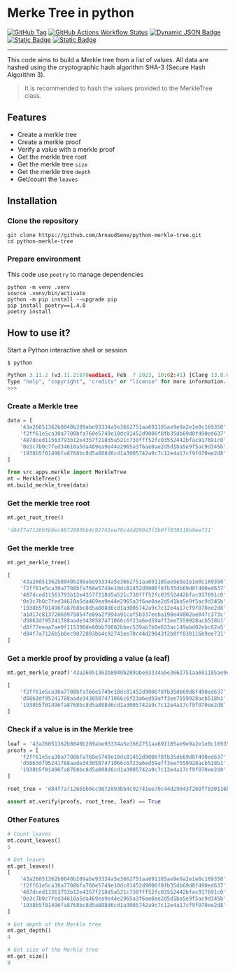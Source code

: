 # Merke Tree in python

[![GitHub Tag](https://img.shields.io/github/v/tag/ArnaudSene/python-merkle-tree)](https://github.com/ArnaudSene/python-merkle-tree/releases/tag/v0.1.0) [![GitHub Actions Workflow Status](https://img.shields.io/github/actions/workflow/status/ArnaudSene/python-merkle-tree/01-test.yml?logo=githubactions&logoColor=white&label=%7C%20build)](https://github.com/ArnaudSene/python-merkle-tree/actions/workflows/01-test.yml) [![Dynamic JSON Badge](https://img.shields.io/badge/dynamic/json?url=https%3A%2F%2Fgist.githubusercontent.com%2FArnaudSene%2Ffeb2ecb29f338262686c01a37361988a%2Fraw%2F4c8ef7edb32d9eb132cee83e5d987ad4411fa00a%2Fcovbadge.json&query=message&logo=pytest&logoColor=white&label=%7C%20Coverage&color=lemon)](https://github.com/ArnaudSene/python-merkle-tree/actions/workflows/01-test.yml) [![Static Badge](https://img.shields.io/badge/3.11-blue?logo=python&logoColor=white&label=%7C%20Python)](https://www.python.org/downloads/release/python-3110/) [![Static Badge](https://img.shields.io/badge/3.12-blue?logo=python&logoColor=white&label=%7C%20Python)](https://www.python.org/downloads/release/python-3120/)

---
This code aims to build a Merkle tree from a list of values.
All data are hashed using the cryptographic hash algorithm SHA-3 (Secure Hash Algorithm 3).

> It is recommended to hash the values provided to the MerkleTree class.

## Features
- Create a merkle tree
- Create a merkle proof
- Verify a value with a merkle proof
- Get the merkle tree root
- Get the merkle tree `size`
- Get the merkle tree `depth`
- Get/count the `leaves`

## Installation

### Clone the repository
```shell
git clone https://github.com/ArnaudSene/python-merkle-tree.git
cd python-merkle-tree
```

### Prepare environment
This code use `poetry` to manage dependencies

```shell
python -m venv .venv
source .venv/bin/activate
python -m pip install --upgrade pip
pip install poetry==1.4.0
poetry install 
```

## How to use it?

Start a Python interactive shell or session
```bash
$ python
```

```python
Python 3.11.2 (v3.11.2:878ead1ac1, Feb  7 2023, 10:02:41) [Clang 13.0.0 (clang-1300.0.29.30)] on darwin
Type "help", "copyright", "credits" or "license" for more information.
>>>
```

### Create a Merkle tree

```python
data = [
    '43a26051362b8040b289abe93334a5e3662751aa691185ae9e9a2e1e0c169350',  
    'f2ff61e5ca30a7708bfa760e5749e10dc81452d9006f8fb35db69d8f490ed637', 
    '487dced11563793b12e4357f218d5a521c730fff52fc03552442bfac917691c0', 
    '0e3c7b0c7fed34610a5da469ea9e44e2965a3f6ae0ae2d5d1ba5e9f5ac9d345b', 
    '1938b5f01496fa8768bc8d5a808d6cd1a3005742a9c7c12e4a17cf9f070ee2d8'
]

from src.apps.merkle import MerkleTree
mt = MerkleTree()
mt.build_merkle_tree(data)
```

###  Get the merkle tree root
```python
mt.get_root_tree()

'd84f7a7126b5b0ec9872893bb4c92741ee70c44d29043f2b0ff830116b9ee731'
```

### Get the merkle tree
```python
mt.get_merkle_tree()

[
    '43a26051362b8040b289abe93334a5e3662751aa691185ae9e9a2e1e0c169350', 
    'f2ff61e5ca30a7708bfa760e5749e10dc81452d9006f8fb35db69d8f490ed637', 
    '487dced11563793b12e4357f218d5a521c730fff52fc03552442bfac917691c0', 
    '0e3c7b0c7fed34610a5da469ea9e44e2965a3f6ae0ae2d5d1ba5e9f5ac9d345b', 
    '1938b5f01496fa8768bc8d5a808d6cd1a3005742a9c7c12e4a17cf9f070ee2d8', 
    'a1d17c81372869975854fe89a2f994a91caf5b337eeba198e40802ae047c373c', 
    'd5863df95241788aade3430587471066c6f23a6ed59aff3ee7559928acb518b1', 
    'd8f77eeaa7ae0f115390de80bb70082bbec539ab7b8e633ac149abd02ebc62a5', 
    'd84f7a7126b5b0ec9872893bb4c92741ee70c44d29043f2b0ff830116b9ee731'
]
```

### Get a merkle proof by providing a value (a leaf)
```python
mt.get_merkle_proof('43a26051362b8040b289abe93334a5e3662751aa691185ae9e9a2e1e0c169350')

[
    'f2ff61e5ca30a7708bfa760e5749e10dc81452d9006f8fb35db69d8f490ed637', 
    'd5863df95241788aade3430587471066c6f23a6ed59aff3ee7559928acb518b1', 
    '1938b5f01496fa8768bc8d5a808d6cd1a3005742a9c7c12e4a17cf9f070ee2d8'
]
```

### Check if a value is in the Merkle tree
```python
leaf = '43a26051362b8040b289abe93334a5e3662751aa691185ae9e9a2e1e0c169350'
proofs = [
    'f2ff61e5ca30a7708bfa760e5749e10dc81452d9006f8fb35db69d8f490ed637', 
    'd5863df95241788aade3430587471066c6f23a6ed59aff3ee7559928acb518b1', 
    '1938b5f01496fa8768bc8d5a808d6cd1a3005742a9c7c12e4a17cf9f070ee2d8'
]

root_tree = 'd84f7a7126b5b0ec9872893bb4c92741ee70c44d29043f2b0ff830116b9ee731'

assert mt.verify(proofs, root_tree, leaf) == True
```

### Other Features
```python
# Count leaves
mt.count_leaves()
5

# Get leaves
mt.get_leaves()
[
    '43a26051362b8040b289abe93334a5e3662751aa691185ae9e9a2e1e0c169350',  
    'f2ff61e5ca30a7708bfa760e5749e10dc81452d9006f8fb35db69d8f490ed637', 
    '487dced11563793b12e4357f218d5a521c730fff52fc03552442bfac917691c0', 
    '0e3c7b0c7fed34610a5da469ea9e44e2965a3f6ae0ae2d5d1ba5e9f5ac9d345b', 
    '1938b5f01496fa8768bc8d5a808d6cd1a3005742a9c7c12e4a17cf9f070ee2d8'
]

# Get depth of the Merkle tree
mt.get_depth()
4

# Get size of the Merkle tree
mt.get_size()
9
```
